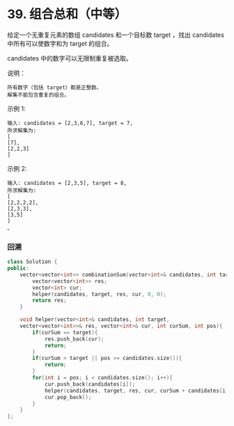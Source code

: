# 39. 组合总和（中等）
给定一个无重复元素的数组 candidates 和一个目标数 target ，找出 candidates 中所有可以使数字和为 target 的组合。

candidates 中的数字可以无限制重复被选取。

说明：

    所有数字（包括 target）都是正整数。
    解集不能包含重复的组合。 

示例 1:

    输入: candidates = [2,3,6,7], target = 7,
    所求解集为:
    [
    [7],
    [2,2,3]
    ]

示例 2:

    输入: candidates = [2,3,5], target = 8,
    所求解集为:
    [
    [2,2,2,2],
    [2,3,3],
    [3,5]
    ]
    。

### 回溯
```C++
class Solution {
public:
    vector<vector<int>> combinationSum(vector<int>& candidates, int target) {
        vector<vector<int>> res;
        vector<int> cur;
        helper(candidates, target, res, cur, 0, 0);
        return res;
    }

    void helper(vector<int>& candidates, int target, 
    vector<vector<int>>& res, vector<int>& cur, int curSum, int pos){
        if(curSum == target){
            res.push_back(cur);
            return;
        }
        if(curSum > target || pos >= candidates.size()){
            return;
        }
        for(int i = pos; i < candidates.size(); i++){
            cur.push_back(candidates[i]);
            helper(candidates, target, res, cur, curSum + candidates[i], i);
            cur.pop_back();
        }
    }
};
```